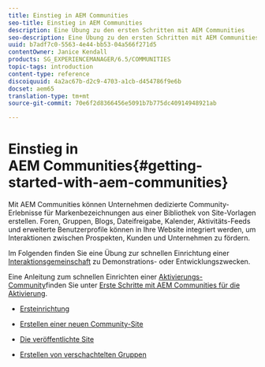```yaml
---
title: Einstieg in AEM Communities
seo-title: Einstieg in AEM Communities
description: Eine Übung zu den ersten Schritten mit AEM Communities
seo-description: Eine Übung zu den ersten Schritten mit AEM Communities
uuid: b7adf7c0-5563-4e44-bb53-04a566f271d5
contentOwner: Janice Kendall
products: SG_EXPERIENCEMANAGER/6.5/COMMUNITIES
topic-tags: introduction
content-type: reference
discoiquuid: 4a2ac67b-d2c9-4703-a1cb-d454786f9e6b
docset: aem65
translation-type: tm+mt
source-git-commit: 70e6f2d8366456e5091b7b775dc40914948921ab

---
```



# Einstieg in AEM Communities{#getting-started-with-aem-communities}

Mit AEM Communities können Unternehmen dedizierte Community-Erlebnisse für Markenbezeichnungen aus einer Bibliothek von Site-Vorlagen erstellen. Foren, Gruppen, Blogs, Dateifreigabe, Kalender, Aktivitäts-Feeds und erweiterte Benutzerprofile können in Ihre Website integriert werden, um Interaktionen zwischen Prospekten, Kunden und Unternehmen zu fördern.

Im Folgenden finden Sie eine Übung zur schnellen Einrichtung einer [Interaktionsgemeinschaft](/help/communities/overview.md#engagement-community) zu Demonstrations- oder Entwicklungszwecken.

Eine Anleitung zum schnellen Einrichten einer [Aktivierungs-Community](/help/communities/overview.md#enablement-community)finden Sie unter [Erste Schritte mit AEM Communities für die Aktivierung](/help/communities/getting-started-enablement.md).

* [Ersteinrichtung](/help/communities/setup.md)

* [Erstellen einer neuen Community-Site](/help/communities/create-site.md)

* [Die veröffentlichte Site](/help/communities/published-site.md)

* [Erstellen von verschachtelten Gruppen](/help/communities/nested-groups.md)

